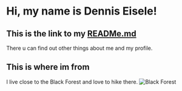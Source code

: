 # Hi, my name is **Dennis Eisele**!

## This is the link to my [READMe.md](https://github.com/eiseled/eiseled/blob/main/README.md)
There u can find out other things about me and my profile.

## This is where im from
I live close to the Black Forest and love to hike there.
![Black Forest](https://www.blackforest-highlights.com/_Resources/Persistent/e4ef16ac6c49c9da2abc59c3c4ec7fe8e4ee851b/Schwarzwaldhof%C2%A9Hochschwarzwald%20Tourismus%20GmbH.jpg)
